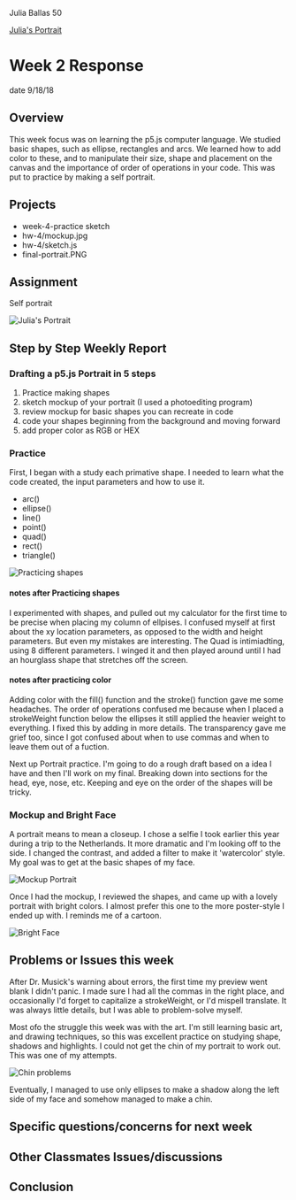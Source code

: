 Julia Ballas 50

[Julia's Portrait](https://jballas.github.io/120-work/hw-4/index.html)

# Week 2 Response

date 9/18/18

## Overview

This week focus was on learning the p5.js computer language. We studied basic shapes, such as ellipse, rectangles and arcs. We learned how to add color to these, and to manipulate their size, shape and placement on the canvas and the importance of order of operations in your code. This was put to practice by making a self portrait.

## Projects

- week-4-practice sketch
- hw-4/mockup.jpg
- hw-4/sketch.js
- final-portrait.PNG

## Assignment
 
 Self portrait

![Julia's Portrait](../final-portrait.PNG)

## Step by Step Weekly Report

### Drafting a p5.js Portrait in 5 steps

1. Practice making shapes
2. sketch mockup of your portrait (I used a photoediting program)
3. review mockup for basic shapes you can recreate in code
4. code your shapes beginning from the background and moving forward
5. add proper color as RGB or HEX

### Practice

First, I began with a study each primative shape. I needed to learn what the code created, the input parameters and how to use it.

- arc()
- ellipse()
- line()
- point()
- quad()
- rect()
- triangle()

![Practicing shapes](../shapes-screenshot.PNG)

#### notes after Practicing shapes

I experimented with shapes, and pulled out my calculator for the first time to be precise when placing my column of ellpises. I confused myself at first about the xy location parameters, as opposed to the width and height parameters. But even my mistakes are interesting. The Quad is intimiadting, using 8 different parameters. I winged it and then played around until I had an hourglass shape that stretches off the screen.

#### notes after practicing color

Adding color with the fill() function and the stroke() function gave me some headaches. The order of operations confused me because when I placed a strokeWeight function below the ellipses it still applied the heavier weight to everything. I fixed this by adding in more details. The transparency gave me grief too, since I got confused about when to use commas and when to leave them out of a fuction.

Next up Portrait practice. I'm going to do a rough draft based on a idea I have and then I'll work on my final. Breaking down into sections for the head, eye, nose, etc. Keeping and eye on the order of the shapes will be tricky.

### Mockup and Bright Face

A portrait means to mean a closeup. I chose a selfie I took earlier this year during a trip to the Netherlands. It more dramatic and I'm looking off to the side. I changed the contrast, and added a filter to make it 'watercolor' style. My goal was to get at the basic shapes of my face.

![Mockup Portrait](../mockup.jpg)

Once I had the mockup, I reviewed the shapes, and came up with a lovely portrait with bright colors. I almost prefer this one to the more poster-style I ended up with. I reminds me of a cartoon.

![Bright Face](../hw-4-bright-face-shapes.PNG)

## Problems or Issues this week

After Dr. Musick's warning about errors, the first time my preview went blank I didn't panic. I made sure I had all the commas in the right place, and occasionally I'd forget to capitalize a strokeWeight, or I'd mispell translate. It was always little details, but I was able to problem-solve myself.

Most ofo the struggle this week was with the art. I'm still learning basic art, and drawing techniques, so this was excellent practice on studying shape, shadows and highlights. I could not get the chin of my portrait to work out. This was one of my attempts.

![Chin problems](../hw-4-chin-shading.PNG)

Eventually, I managed to use only ellipses to make a shadow along the left side of my face and somehow managed to make a chin.


## Specific questions/concerns for next week

## Other Classmates Issues/discussions


## Conclusion